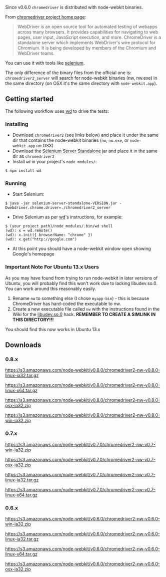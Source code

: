 Since v0.6.0 `chromedriver` is distributed with node-webkit binaries.

From [chromedriver project home page](http://code.google.com/p/chromedriver/):

> WebDriver is an open source tool for automated testing of webapps across many browsers. It provides capabilities for navigating to web pages, user input, JavaScript execution, and more. ChromeDriver is a standalone server which implements WebDriver's wire protocol for Chromium. It is being developed by members of the Chromium and WebDriver teams. 

You can use it with tools like [selenium](http://docs.seleniumhq.org/).

The only difference of the binary files from the official one is: `chromedriver2_server` will search for node-webkit binaries (nw, nw.exe) in the same directory (on OSX it's the same directory with `node-webkit.app`).

## Getting started

The following workflow uses [wd](https://github.com/admc/wd) to drive the tests:

### Installing

* Download `chromedriver2` (see links below) and place it under the same dir that contains the node-webkit binaries (`nw`, `nw.exe`, or `node-webkit.app` on OSX)
* Download the [Selenium Server Standalone](http://docs.seleniumhq.org/download/) jar and place it in the same dir as `chromedriver2`
* Install `wd` in your project's `node_modules/`:
```
$ npm install wd
```

### Running

* Start Selenium:
```
$ java -jar selenium-server-standalone-VERSION.jar -Dwebdriver.chrome.driver=./chromedriver2_server
```
* Drive Selenium as per [wd](https://github.com/admc/wd)'s instructions, for example:
```
$ (your_project_path)/node_modules/.bin/wd shell
(wd): x = wd.remote()
(wd): x.init({ browserName: "chrome" })
(wd): x.get("http://google.com")
```
* At this point you should have a node-webkit window open showing Google's homepage

### Important Note For Ubuntu 13.x Users

As you may have found from trying to run node-webkit in later versions of Ubuntu, you will probably find this won't work due to lacking libudev.so.0.  You can work around this reasonably easily.
  1. Rename `nw` to something else (I chose `myapp-bin`) - this is because ChromeDriver has hard-coded the executable to nw.
  2. Create a new executable file called `nw` with the instructions found in the Wiki for the [libudev.so.0](https://github.com/rogerwang/node-webkit/wiki/The-solution-of-lacking-libudev.so.0) hack.  **REMEMBER TO CREATE A SIMLINK IN THIS DIRECTORY!!!**

You should find this now works in Ubuntu 13.x

## Downloads
### 0.8.x
https://s3.amazonaws.com/node-webkit/v0.8.0/chromedriver2-nw-v0.8.0-linux-ia32.tar.gz

https://s3.amazonaws.com/node-webkit/v0.8.0/chromedriver2-nw-v0.8.0-linux-x64.tar.gz

https://s3.amazonaws.com/node-webkit/v0.8.0/chromedriver2-nw-v0.8.0-osx-ia32.zip

https://s3.amazonaws.com/node-webkit/v0.8.0/chromedriver2-nw-v0.8.0-win-ia32.zip
### 0.7.x
https://s3.amazonaws.com/node-webkit/v0.7.0/chromedriver2-nw-v0.7-win-ia32.zip

https://s3.amazonaws.com/node-webkit/v0.7.0/chromedriver2-nw-v0.7-osx-ia32.zip

https://s3.amazonaws.com/node-webkit/v0.7.0/chromedriver2-nw-v0.7-linux-ia32.tar.gz

https://s3.amazonaws.com/node-webkit/v0.7.0/chromedriver2-nw-v0.7-linux-x64.tar.gz

### 0.6.x
https://s3.amazonaws.com/node-webkit/v0.6.0/chromedriver2-nw-v0.6.0-win-ia32.zip

https://s3.amazonaws.com/node-webkit/v0.6.0/chromedriver2-nw-v0.6.0-linux-ia32.tar.gz

https://s3.amazonaws.com/node-webkit/v0.6.0/chromedriver2-nw-v0.6.0-linux-x64.tar.gz

https://s3.amazonaws.com/node-webkit/v0.6.0/chromedriver2-nw-v0.6.0-osx-ia32.zip